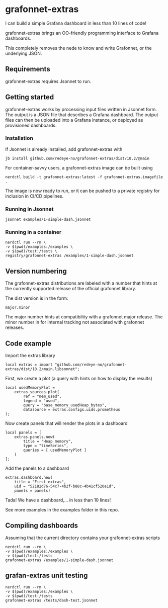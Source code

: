 # grafonnet-extras

I can build a simple Grafana dashboard in less than 10 lines of code!

grafonnet-extras brings an OO-friendly programming interface to Grafana dashboards.

This completely removes the nede to know and write Grafonnet, or the underlying JSON.

## Requirements

grafonnet-extras requires Jsonnet to run.

## Getting started

grafonnet-extras works by processing input files written in Jsonnet form. The output is a JSON file that describes a Grafana dashboard.
The output files can then be uploaded into a Grafana instance, or deployed as provisioned dashboards.

### Installation

If Jsonnet is already installed, add grafonnet-extras with

	jb install github.com/redeye-no/grafonnet-extras/dist/10.2/@main

For container-savvy users, a grafonnet-extras image can be built using

	nerdctl build -t grafonnet-extras:latest -f grafonnet-extras.imagefile .

The image is now ready to run, or it can be pushed to a private registry for inclusion in CI/CD pipelines.

### Running in Jsonnet

	jsonnet examples/1-simple-dash.jsonnet

### Running in a container

	nerdctl run --rm \
	-v $(pwd)/examples:/examples \
	-v $(pwd)/test:/tests \
	registry/grafonnet-extras /examples/1-simple-dash.jsonnet

## Version numbering

The grafonnet-extras distributions are labeled with a number that hints at the 
currently supported release of the official grafonnet library.

The dist version is in the form:

	major.minor

The major number hints at compatibility with a grafonnet major release.
The minor number in for internal tracking not associated with grafonnet releases.

## Code example

Import the extras library

	local extras = import "github.com/redeye-no/grafonnet-extras/dist/10.2/main.libsonnet";

First, we create a plot (a query with hints on how to display the results)

	local usedMemoryPlot = 
		extras.sources.plot(
			ref = "mem_used",
			legend = "used", 
			query = "base_memory_usedHeap_bytes", 
			datasource = extras.configs.uids.prometheus
	);

Now create panels that will render the plots in a dashboard

	local panels = [
		extras.panels.new(
			title = "Heap memory", 
			type = "timeSeries",
			queries = [ usedMemoryPlot ]
		) 
	];

Add the panels to a dashboard

	extras.dashboard.new(
		title = "First extras",
		uid = "52182d76-54c7-4b2f-b88c-4b41cf520e1d",
		panels = panels)

Tada! We have a dashboard,... in less than 10 lines!

See more examples in the examples folder in this repo.

## Compiling dashboards

Assuming that the current directory contains your grafonnet-extras scripts

	nerdctl run --rm \
	-v $(pwd)/examples:/examples \
	-v $(pwd)/test:/tests
	grafonnet-extras /examples/1-simple-dash.jsonnet

## grafan-extras unit testing

	nerdctl run --rm \
	-v $(pwd)/examples:/examples \
	-v $(pwd)/test:/tests
	grafonnet-extras /tests/dash-test.jsonnet


